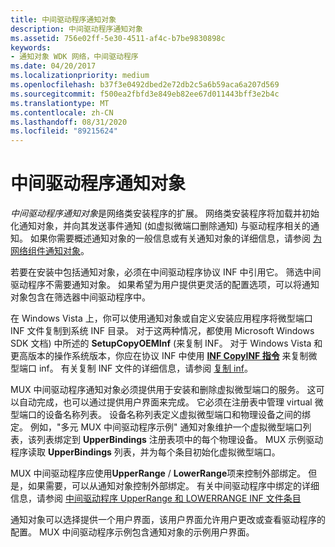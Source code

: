 ```yaml
---
title: 中间驱动程序通知对象
description: 中间驱动程序通知对象
ms.assetid: 756e02ff-5e30-4511-af4c-b7be9830898c
keywords:
- 通知对象 WDK 网络，中间驱动程序
ms.date: 04/20/2017
ms.localizationpriority: medium
ms.openlocfilehash: b37f3e0492dbed2e72db2c5a6b59aca6a207d569
ms.sourcegitcommit: f500ea2fbfd3e849eb82ee67d011443bff3e2b4c
ms.translationtype: MT
ms.contentlocale: zh-CN
ms.lasthandoff: 08/31/2020
ms.locfileid: "89215624"
---
```

# <a name="intermediate-driver-notify-object"></a>中间驱动程序通知对象





*中间驱动程序通知对象*是网络类安装程序的扩展。 网络类安装程序将加载并初始化通知对象，并向其发送事件通知 (如虚拟微端口删除通知) 与驱动程序相关的通知。 如果你需要概述通知对象的一般信息或有关通知对象的详细信息，请参阅 [为网络组件通知对象](notify-objects-for-network-components.md)。

若要在安装中包括通知对象，必须在中间驱动程序协议 INF 中引用它。 筛选中间驱动程序不需要通知对象。 如果希望为用户提供更灵活的配置选项，可以将通知对象包含在筛选器中间驱动程序中。

在 Windows Vista 上，你可以使用通知对象或自定义安装应用程序将微型端口 INF 文件复制到系统 INF 目录。 对于这两种情况，都使用 Microsoft Windows SDK 文档) 中所述的 **SetupCopyOEMInf** (来复制 INF。 对于 Windows Vista 和更高版本的操作系统版本，你应在协议 INF 中使用 [**INF CopyINF 指令**](../install/inf-copyinf-directive.md) 来复制微型端口 inf。 有关复制 INF 文件的详细信息，请参阅 [复制 inf](../install/copying-inf-files.md)。

MUX 中间驱动程序通知对象必须提供用于安装和删除虚拟微型端口的服务。 这可以自动完成，也可以通过提供用户界面来完成。 它必须在注册表中管理 virtual 微型端口的设备名称列表。 设备名称列表定义虚拟微型端口和物理设备之间的绑定。 例如，"多元 MUX 中间驱动程序示例" 通知对象维护一个虚拟微型端口列表，该列表绑定到 **UpperBindings** 注册表项中的每个物理设备。 MUX 示例驱动程序读取 **UpperBindings** 列表，并为每个条目初始化虚拟微型端口。

MUX 中间驱动程序应使用**UpperRange** / **LowerRange**项来控制外部绑定。 但是，如果需要，可以从通知对象控制外部绑定。 有关中间驱动程序中绑定的详细信息，请参阅 [中间驱动程序 UpperRange 和 LOWERRANGE INF 文件条目](intermediate-driver-upperrange-and-lowerrange-inf-file-entries.md)

通知对象可以选择提供一个用户界面，该用户界面允许用户更改或查看驱动程序的配置。 MUX 中间驱动程序示例包含通知对象的示例用户界面。

 


